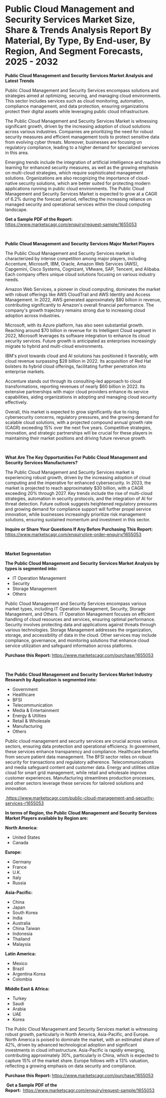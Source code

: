 <p><h1>Public Cloud Management and Security Services Market Size, Share & Trends Analysis Report By Material, By Type, By End-user, By Region, And Segment Forecasts, 2025 - 2032</h1></p><p><strong>Public Cloud Management and Security Services Market Analysis and Latest Trends</strong></p>
<p><p>Public Cloud Management and Security Services encompass solutions and strategies aimed at optimizing, securing, and managing cloud environments. This sector includes services such as cloud monitoring, automation, compliance management, and data protection, ensuring organizations protect their digital assets while leveraging public cloud infrastructure. </p><p>The Public Cloud Management and Security Services Market is witnessing significant growth, driven by the increasing adoption of cloud solutions across various industries. Companies are prioritizing the need for robust security measures and efficient management tools to protect sensitive data from evolving cyber threats. Moreover, businesses are focusing on regulatory compliance, leading to a higher demand for specialized services in this area.</p><p>Emerging trends include the integration of artificial intelligence and machine learning for enhanced security measures, as well as the growing emphasis on multi-cloud strategies, which require sophisticated management solutions. Organizations are also recognizing the importance of cloud-native security solutions, which are better suited for protecting modern applications running in public cloud environments. The Public Cloud Management and Security Services Market is expected to grow at a CAGR of 6.2% during the forecast period, reflecting the increasing reliance on managed security and operational services within the cloud computing landscape.</p></p>
<p><strong>Get a Sample PDF of the Report:&nbsp;</strong> <a href="https://www.marketscagr.com/enquiry/request-sample/1655053?utm_campaign=2527&utm_medium=2&utm_source=Github&utm_content=ia&utm_term=16042025&utm_id=public-cloud-management-and-security-services">https://www.marketscagr.com/enquiry/request-sample/1655053</a></p>
<p>&nbsp;</p>
<p><strong>Public Cloud Management and Security Services Major Market Players</strong></p>
<p><p>The Public Cloud Management and Security Services market is characterized by intense competition among major players, including Accenture, Microsoft, IBM, Oracle, Amazon Web Services (AWS), Capgemini, Cisco Systems, Cognizant, VMware, SAP, Tencent, and Alibaba. Each company offers unique cloud solutions focusing on various industry needs.</p><p>Amazon Web Services, a pioneer in cloud computing, dominates the market with robust offerings like AWS CloudTrail and AWS Identity and Access Management. In 2022, AWS generated approximately $80 billion in revenue, contributing significantly to Amazon's overall financial performance. The company's growth trajectory remains strong due to increasing cloud adoption across industries.</p><p>Microsoft, with its Azure platform, has also seen substantial growth. Reaching around $70 billion in revenue for its Intelligent Cloud segment in 2022, Microsoft leverages its software integration to enhance its cloud security services. Future growth is anticipated as enterprises increasingly migrate to hybrid and multi-cloud environments.</p><p>IBM's pivot towards cloud and AI solutions has positioned it favorably, with cloud revenue surpassing $28 billion in 2022. Its acquisition of Red Hat bolsters its hybrid cloud offerings, facilitating further penetration into enterprise markets.</p><p>Accenture stands out through its consulting-led approach to cloud transformations, reporting revenues of nearly $60 billion in 2022. Its extensive partnerships with major cloud providers enhance its service capabilities, aiding organizations in adopting and managing cloud security effectively.</p><p>Overall, this market is expected to grow significantly due to rising cybersecurity concerns, regulatory pressures, and the growing demand for scalable cloud solutions, with a projected compound annual growth rate (CAGR) exceeding 15% over the next five years. Competitive strategies, innovation, and strategic partnerships will be crucial for these players in maintaining their market positions and driving future revenue growth.</p></p>
<p>&nbsp;</p>
<p><strong>What Are The Key Opportunities For Public Cloud Management and Security Services Manufacturers?</strong></p>
<p><p>The Public Cloud Management and Security Services market is experiencing robust growth, driven by the increasing adoption of cloud computing and the imperative for enhanced cybersecurity. In 2023, the market is projected to reach approximately $30 billion, with a CAGR exceeding 20% through 2027. Key trends include the rise of multi-cloud strategies, automation in security protocols, and the integration of AI for threat detection. Future outlook suggests heightened regulatory pressures and growing demand for compliance support will further propel service innovation, while businesses increasingly prioritize risk management solutions, ensuring sustained momentum and investment in this sector.</p></p>
<p><strong>Inquire or Share Your Questions If Any Before Purchasing This Report:</strong> <a href="https://www.marketscagr.com/enquiry/pre-order-enquiry/1655053?utm_campaign=2527&utm_medium=2&utm_source=Github&utm_content=ia&utm_term=16042025&utm_id=public-cloud-management-and-security-services">https://www.marketscagr.com/enquiry/pre-order-enquiry/1655053</a></p>
<p>&nbsp;</p>
<p><strong>Market Segmentation</strong></p>
<p><strong>The Public Cloud Management and Security Services Market Analysis by types is segmented into:</strong></p>
<p><ul><li>IT Operation Management</li><li>Security</li><li>Storage Management</li><li>Others</li></ul></p>
<p><p>Public Cloud Management and Security Services encompass various market types, including IT Operation Management, Security, Storage Management, and Others. IT Operation Management focuses on efficient handling of cloud resources and services, ensuring optimal performance. Security involves protecting data and applications against threats through various technologies. Storage Management addresses the organization, storage, and accessibility of data in the cloud. Other services may include compliance, governance, and monitoring solutions that enhance cloud service utilization and safeguard information across platforms.</p></p>
<p><strong>Purchase this Report:&nbsp;</strong><a href="https://www.marketscagr.com/purchase/1655053?utm_campaign=2527&utm_medium=2&utm_source=Github&utm_content=ia&utm_term=16042025&utm_id=public-cloud-management-and-security-services">https://www.marketscagr.com/purchase/1655053</a></p>
<p>&nbsp;</p>
<p><strong>The Public Cloud Management and Security Services Market Industry Research by Application is segmented into:</strong></p>
<p><ul><li>Government</li><li>Healthcare</li><li>BFSI</li><li>Telecommunication</li><li>Media & Entertainment</li><li>Energy & Utilties</li><li>Retail & Wholesale</li><li>Manufacturing</li><li>Others</li></ul></p>
<p><p>Public cloud management and security services are crucial across various sectors, ensuring data protection and operational efficiency. In government, these services enhance transparency and compliance. Healthcare benefits from secure patient data management. The BFSI sector relies on robust security for transactions and regulatory adherence. Telecommunications and media safeguard content and customer data. Energy and utilities utilize cloud for smart grid management, while retail and wholesale improve customer experiences. Manufacturing streamlines production processes, and other sectors leverage these services for tailored solutions and innovation.</p></p>
<p><a href="https://www.marketscagr.com/public-cloud-management-and-security-services-r1655053?utm_campaign=2527&utm_medium=2&utm_source=Github&utm_content=ia&utm_term=16042025&utm_id=public-cloud-management-and-security-services">&nbsp;https://www.marketscagr.com/public-cloud-management-and-security-services-r1655053</a></p>
<p><strong>In terms of Region, the Public Cloud Management and Security Services Market Players available by Region are:</strong></p>
<p>
    <p> <strong> North America: </strong>
        <ul>
            <li>United States</li>
            <li>Canada</li>
        </ul>
        </p> 
    <p> <strong> Europe: </strong>
        <ul>
            <li>Germany</li>
            <li>France</li>
            <li>U.K.</li>
            <li>Italy</li>
            <li>Russia</li>
        </ul>
        </p> 
    <p> <strong> Asia-Pacific: </strong>
        <ul>
            <li>China</li>
            <li>Japan</li>
            <li>South Korea</li>
            <li>India</li>
            <li>Australia</li>
            <li>China Taiwan</li>
            <li>Indonesia</li>
            <li>Thailand</li>
            <li>Malaysia</li>
        </ul>
        </p> 
    <p> <strong> Latin America: </strong>
        <ul>
            <li>Mexico</li>
            <li>Brazil</li>
            <li>Argentina Korea</li>
            <li>Colombia</li>
        </ul>
        </p> 
    <p> <strong> Middle East & Africa: </strong>
        <ul>
            <li>Turkey</li>
            <li>Saudi</li>
            <li>Arabia</li>
            <li>UAE</li>
            <li>Korea</li>
        </ul>
    </p>
    </p>
<p><p>The Public Cloud Management and Security Services market is witnessing robust growth, particularly in North America, Asia-Pacific, and Europe. North America is poised to dominate the market, with an estimated share of 42%, driven by advanced technological adoption and significant investments in cloud infrastructure. Asia-Pacific is rapidly emerging, contributing approximately 30%, particularly in China, which is expected to capture 15% of the market share. Europe follows with a 13% valuation, reflecting a growing emphasis on data security and compliance.</p></p>
<p><strong>Purchase this Report: </strong><a href="https://www.marketscagr.com/purchase/1655053?utm_campaign=2527&utm_medium=2&utm_source=Github&utm_content=ia&utm_term=16042025&utm_id=public-cloud-management-and-security-services">https://www.marketscagr.com/purchase/1655053</a></p>
<p>&nbsp;<strong>Get a Sample PDF of the Report:&nbsp;&nbsp;</strong><a href="https://www.marketscagr.com/enquiry/request-sample/1655053?utm_campaign=2527&utm_medium=2&utm_source=Github&utm_content=ia&utm_term=16042025&utm_id=public-cloud-management-and-security-services">https://www.marketscagr.com/enquiry/request-sample/1655053</a></p>
<p><strong></strong></p>
<p><p></p><p></p><p></p></p>